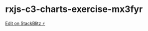# rxjs-c3-charts-exercise-mx3fyr

[Edit on StackBlitz ⚡️](https://stackblitz.com/edit/rxjs-c3-charts-exercise-mx3fyr)
